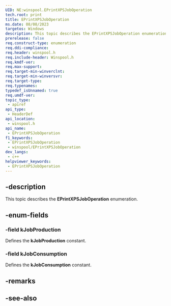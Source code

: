 ```yaml
---
UID: NE:winspool.EPrintXPSJobOperation
tech.root: print
title: EPrintXPSJobOperation
ms.date: 08/08/2023
targetos: Windows
description: This topic describes the EPrintXPSJobOperation enumeration.
prerelease: false
req.construct-type: enumeration
req.ddi-compliance: 
req.header: winspool.h
req.include-header: Winspool.h
req.kmdf-ver: 
req.max-support: 
req.target-min-winverclnt: 
req.target-min-winversvr: 
req.target-type: 
req.typenames: 
typedef_isUnnamed: true
req.umdf-ver: 
topic_type:
 - apiref
api_type:
 - HeaderDef
api_location:
 - winspool.h
api_name:
 - EPrintXPSJobOperation
f1_keywords:
 - EPrintXPSJobOperation
 - winspool/EPrintXPSJobOperation
dev_langs:
 - c++
helpviewer_keywords:
 - EPrintXPSJobOperation
---
```


## -description

This topic describes the **EPrintXPSJobOperation** enumeration.

## -enum-fields

### -field kJobProduction

Defines the **kJobProduction** constant.

### -field kJobConsumption

Defines the **kJobConsumption** constant.

## -remarks

## -see-also
